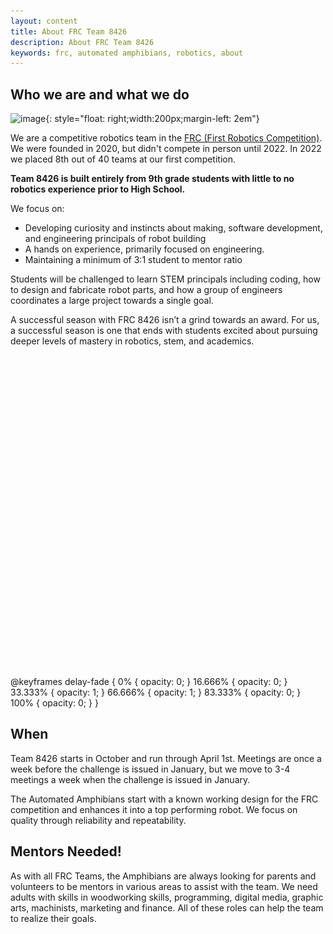 ```yaml
---
layout: content
title: About FRC Team 8426 
description: About FRC Team 8426 
keywords: frc, automated amphibians, robotics, about
---
```

## Who we are and what we do

![image]({{site.baseurl}}/assets/centered-logo-trimmed.jpg){: style="float: right;width:200px;margin-left: 2em"}

We are a competitive robotics team in the [FRC (First Robotics Competition)](https://www.firstinspires.org/robotics/frc). We were founded in 2020, but didn't compete in person until 2022. In 2022 we placed 8th out of 40 teams at our first competition. 

**Team 8426 is built entirely from 9th grade students with little to no robotics experience prior to High School.** 

We focus on:
* Developing curiosity and instincts about making, software development, and engineering principals of robot building
* A hands on experience, primarily focused on engineering.
* Maintaining a minimum of 3:1 student to mentor ratio

Students will be challenged to learn STEM principals including coding, how to design and fabricate robot parts, and how a group of engineers coordinates a large project towards a single goal. 

A successful season with FRC 8426 isn’t a grind towards an award. For us, a successful season is one that ends with students excited about pursuing deeper levels of mastery in robotics, stem, and academics.

<div style="position: relative; width: 100%; height: 500px; overflow: hidden;">
  <img src="assets/centered-logo-trimmed.jpg" style="position: absolute; top: 0; left: 0; opacity: 1; animation: fade 5s infinite;" />
  <img src="assets/charged-up-logo.jpg" style="position: absolute; top: 0; left: 0; opacity: 0; animation: delay-fade 5s infinite;" />
  <img src="assets/team-pic.jpg" style="position: absolute; top: 0; left: 0; opacity: 0; animation: delay-fade 5s infinite 5s;" />
  <img src="assets/Robotplacingcone.jpg" style="position: absolute; top: 0; left: 0; opacity: 0; animation: delay-fade 5s infinite 10s;" />
</div>

<style>
@keyframes fade {
  0% {
    opacity: 1;
  }
  20% {
    opacity: 0;
  }
  80% {
    opacity: 0;
  }
  100% {
    opacity: 1;
  }
}
</style>

@keyframes delay-fade {
  0% {
    opacity: 0;
  }
  16.666% {
    opacity: 0;
  }
  33.333% {
    opacity: 1;
  }
  66.666% {
    opacity: 1;
  }
  83.333% {
    opacity: 0;
  }
  100% {
    opacity: 0;
  }
}
</style>


## When 
Team 8426 starts in October and run through April 1st. Meetings are once a week before the challenge is issued in January, but we move to 3-4 meetings a week when the challenge is issued in January.

The Automated Amphibians start with a known working design for the FRC competition and enhances it into a top performing robot. We focus on quality through reliability and repeatability.

## Mentors Needed!
As with all FRC Teams, the Amphibians are always looking for parents and volunteers to be mentors in various areas to assist with the team. We need adults with skills in woodworking skills, programming, digital media, graphic arts, machinists, marketing and finance. All of these roles can help the team to realize their goals.
